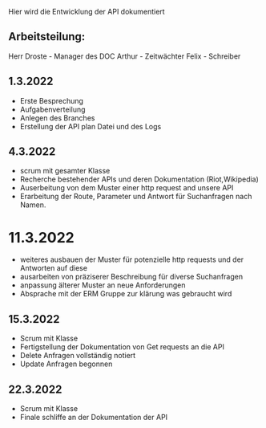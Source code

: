 Hier wird die Entwicklung der API dokumentiert

## Arbeitsteilung:
Herr Droste - Manager des DOC 
Arthur - Zeitwächter
Felix - Schreiber

## 1.3.2022
- Erste Besprechung
- Aufgabenverteilung
- Anlegen des Branches
- Erstellung der API plan Datei und des Logs

## 4.3.2022
- scrum mit gesamter Klasse
- Recherche bestehender APIs und deren Dokumentation (Riot,Wikipedia)
- Auserbeitung von dem Muster einer http request and unsere API
- Erarbeitung der Route, Parameter und Antwort für Suchanfragen nach Namen. 

# 11.3.2022
- weiteres ausbauen der Muster für potenzielle http requests und der Antworten auf diese
- ausarbeiten von präziserer Beschreibung für diverse Suchanfragen
- anpassung älterer Muster an neue Anforderungen
- Absprache mit der ERM Gruppe zur klärung was gebraucht wird

## 15.3.2022
- Scrum mit Klasse
- Fertigstellung der Dokumentation von Get requests an die API
- Delete Anfragen vollständig notiert
- Update Anfragen begonnen

## 22.3.2022
- Scrum mit Klasse
- Finale schliffe an der Dokumentation der API
